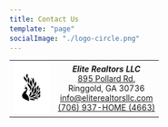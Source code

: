 ```yaml
---
title: Contact Us
template: "page"
socialImage: "./logo-circle.png"
---
```

<div style="text-align:center">
<table style="margin-left:auto;margin-right:auto;">
  <tr>
    <td><img src="https://raw.githubusercontent.com/charles-hood/redesign-elite-1/master/content/pages/contacts/logo-circle.png" width="64" /></td>
    <td><strong><em>Elite Realtors LLC<br /></em></strong>
      <a href="https://maps.apple.com/?address=895%20Pollard%20Rd,%20Ringgold,%20GA%20%2030736,%20United%20States&ll=34.910413,-85.138420&q=895%20Pollard%20Rd&_ext=EiYp9vGG2/JzQUAxIK/UfjhJVcA5dMesNxl1QUBBgP6uBIVIVcBQBA%3D%3D">895 Pollard Rd.</a><br />
Ringgold, GA 30736<br />
<a href="mailto:info@eliterealtorsllc.com">info@eliterealtorsllc.com</a><br />
<a href="tel:7069374663">(706) 937-HOME (4663)</a>
</td>
  </tr>
</table>
</div>
